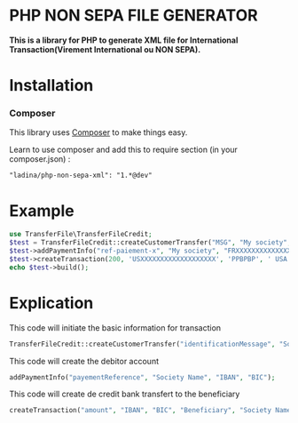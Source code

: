 # PHP NON SEPA FILE GENERATOR

**This is a library for PHP to generate XML file for International Transaction(Virement International ou NON SEPA).**

# Installation

### Composer

This library uses [Composer](https://getcomposer.org/) to make things easy.

Learn to use composer and add this to require section (in your composer.json) :

```"ladina/php-non-sepa-xml": "1.*@dev"```

# Example

```php 
use TransferFile\TransferFileCredit;
$test = TransferFileCredit::createCustomerTransfer("MSG", "My society", "pain.001.001.03");
$test->addPaymentInfo("ref-paiement-x", "My society", "FRXXXXXXXXXXXXXXXXXXX", "YYYYYYYYY");
$test->createTransaction(200, 'USXXXXXXXXXXXXXXXXXXX', 'PPBPBP', ' USA Factory', 'Facture y', 'payement-x');
echo $test->build();
```

# Explication

This code will initiate the basic information for transaction

```php
TransferFileCredit::createCustomerTransfer("identificationMessage", "Society Name", "pain.001.001.03");
```
This code  will create the debitor account

```php
addPaymentInfo("payementReference", "Society Name", "IBAN", "BIC");
```

This code will create de credit bank transfert to the beneficiary

```php
createTransaction("amount", "IBAN", "BIC", "Beneficiary", "Society Name", "Remittance information", "Payment ID");
```
